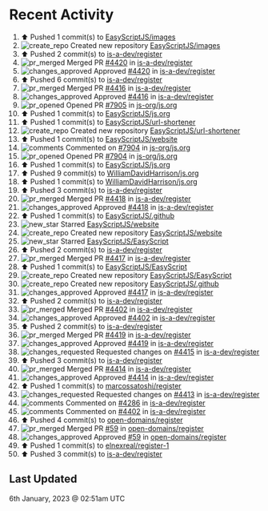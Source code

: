 # Recent Activity

<!--RECENT_ACTIVITY:start-->
1. ⬆️ Pushed 1 commit(s) to [EasyScriptJS/images](https://github.com/EasyScriptJS/images)<br>
2. ![create_repo](https://cdn.jsdelivr.net/gh/Readme-Workflows/Readme-Icons@main/icons/octicons/Repository.svg) Created new repository [EasyScriptJS/images](https://github.com/EasyScriptJS/images)<br>
3. ⬆️ Pushed 2 commit(s) to [is-a-dev/register](https://github.com/is-a-dev/register)<br>
4. ![pr_merged](https://cdn.jsdelivr.net/gh/Readme-Workflows/Readme-Icons@main/icons/octicons/PullRequestMerged.svg) Merged PR [#4420](https://github.com/is-a-dev/register/pull/4420) in [is-a-dev/register](https://github.com/is-a-dev/register)<br>
5. ![changes_approved](https://cdn.jsdelivr.net/gh/Readme-Workflows/Readme-Icons@main/icons/octicons/ApprovedChanges.svg) Approved [#4420](https://github.com/is-a-dev/register/pull/4420#pullrequestreview-1238254078) in [is-a-dev/register](https://github.com/is-a-dev/register)<br>
6. ⬆️ Pushed 6 commit(s) to [is-a-dev/register](https://github.com/is-a-dev/register)<br>
7. ![pr_merged](https://cdn.jsdelivr.net/gh/Readme-Workflows/Readme-Icons@main/icons/octicons/PullRequestMerged.svg) Merged PR [#4416](https://github.com/is-a-dev/register/pull/4416) in [is-a-dev/register](https://github.com/is-a-dev/register)<br>
8. ![changes_approved](https://cdn.jsdelivr.net/gh/Readme-Workflows/Readme-Icons@main/icons/octicons/ApprovedChanges.svg) Approved [#4416](https://github.com/is-a-dev/register/pull/4416#pullrequestreview-1238247062) in [is-a-dev/register](https://github.com/is-a-dev/register)<br>
9. ![pr_opened](https://cdn.jsdelivr.net/gh/Readme-Workflows/Readme-Icons@main/icons/octicons/PullRequestOpened.svg) Opened PR [#7905](https://github.com/js-org/js.org/pull/7905) in [js-org/js.org](https://github.com/js-org/js.org)<br>
10. ⬆️ Pushed 1 commit(s) to [EasyScriptJS/js.org](https://github.com/EasyScriptJS/js.org)<br>
11. ⬆️ Pushed 1 commit(s) to [EasyScriptJS/url-shortener](https://github.com/EasyScriptJS/url-shortener)<br>
12. ![create_repo](https://cdn.jsdelivr.net/gh/Readme-Workflows/Readme-Icons@main/icons/octicons/Repository.svg) Created new repository [EasyScriptJS/url-shortener](https://github.com/EasyScriptJS/url-shortener)<br>
13. ⬆️ Pushed 1 commit(s) to [EasyScriptJS/website](https://github.com/EasyScriptJS/website)<br>
14. ![comments](https://cdn.jsdelivr.net/gh/Readme-Workflows/Readme-Icons@main/icons/octicons/Comment.svg) Commented on [#7904](https://github.com/js-org/js.org/pull/7904#issuecomment-1373035193) in [js-org/js.org](https://github.com/js-org/js.org)<br>
15. ![pr_opened](https://cdn.jsdelivr.net/gh/Readme-Workflows/Readme-Icons@main/icons/octicons/PullRequestOpened.svg) Opened PR [#7904](https://github.com/js-org/js.org/pull/7904) in [js-org/js.org](https://github.com/js-org/js.org)<br>
16. ⬆️ Pushed 1 commit(s) to [EasyScriptJS/js.org](https://github.com/EasyScriptJS/js.org)<br>
17. ⬆️ Pushed 9 commit(s) to [WilliamDavidHarrison/js.org](https://github.com/WilliamDavidHarrison/js.org)<br>
18. ⬆️ Pushed 1 commit(s) to [WilliamDavidHarrison/js.org](https://github.com/WilliamDavidHarrison/js.org)<br>
19. ⬆️ Pushed 3 commit(s) to [is-a-dev/register](https://github.com/is-a-dev/register)<br>
20. ![pr_merged](https://cdn.jsdelivr.net/gh/Readme-Workflows/Readme-Icons@main/icons/octicons/PullRequestMerged.svg) Merged PR [#4418](https://github.com/is-a-dev/register/pull/4418) in [is-a-dev/register](https://github.com/is-a-dev/register)<br>
21. ![changes_approved](https://cdn.jsdelivr.net/gh/Readme-Workflows/Readme-Icons@main/icons/octicons/ApprovedChanges.svg) Approved [#4418](https://github.com/is-a-dev/register/pull/4418#pullrequestreview-1238234014) in [is-a-dev/register](https://github.com/is-a-dev/register)<br>
22. ⬆️ Pushed 1 commit(s) to [EasyScriptJS/.github](https://github.com/EasyScriptJS/.github)<br>
23. ![new_star](https://cdn.jsdelivr.net/gh/Readme-Workflows/Readme-Icons@main/icons/octicons/StarredRepositoryYellow.svg) Starred [EasyScriptJS/website](https://github.com/EasyScriptJS/website)<br>
24. ![create_repo](https://cdn.jsdelivr.net/gh/Readme-Workflows/Readme-Icons@main/icons/octicons/Repository.svg) Created new repository [EasyScriptJS/website](https://github.com/EasyScriptJS/website)<br>
25. ![new_star](https://cdn.jsdelivr.net/gh/Readme-Workflows/Readme-Icons@main/icons/octicons/StarredRepositoryYellow.svg) Starred [EasyScriptJS/EasyScript](https://github.com/EasyScriptJS/EasyScript)<br>
26. ⬆️ Pushed 2 commit(s) to [is-a-dev/register](https://github.com/is-a-dev/register)<br>
27. ![pr_merged](https://cdn.jsdelivr.net/gh/Readme-Workflows/Readme-Icons@main/icons/octicons/PullRequestMerged.svg) Merged PR [#4417](https://github.com/is-a-dev/register/pull/4417) in [is-a-dev/register](https://github.com/is-a-dev/register)<br>
28. ⬆️ Pushed 1 commit(s) to [EasyScriptJS/EasyScript](https://github.com/EasyScriptJS/EasyScript)<br>
29. ![create_repo](https://cdn.jsdelivr.net/gh/Readme-Workflows/Readme-Icons@main/icons/octicons/Repository.svg) Created new repository [EasyScriptJS/EasyScript](https://github.com/EasyScriptJS/EasyScript)<br>
30. ![create_repo](https://cdn.jsdelivr.net/gh/Readme-Workflows/Readme-Icons@main/icons/octicons/Repository.svg) Created new repository [EasyScriptJS/.github](https://github.com/EasyScriptJS/.github)<br>
31. ![changes_approved](https://cdn.jsdelivr.net/gh/Readme-Workflows/Readme-Icons@main/icons/octicons/ApprovedChanges.svg) Approved [#4417](https://github.com/is-a-dev/register/pull/4417#pullrequestreview-1238228721) in [is-a-dev/register](https://github.com/is-a-dev/register)<br>
32. ⬆️ Pushed 2 commit(s) to [is-a-dev/register](https://github.com/is-a-dev/register)<br>
33. ![pr_merged](https://cdn.jsdelivr.net/gh/Readme-Workflows/Readme-Icons@main/icons/octicons/PullRequestMerged.svg) Merged PR [#4402](https://github.com/is-a-dev/register/pull/4402) in [is-a-dev/register](https://github.com/is-a-dev/register)<br>
34. ![changes_approved](https://cdn.jsdelivr.net/gh/Readme-Workflows/Readme-Icons@main/icons/octicons/ApprovedChanges.svg) Approved [#4402](https://github.com/is-a-dev/register/pull/4402#pullrequestreview-1238228450) in [is-a-dev/register](https://github.com/is-a-dev/register)<br>
35. ⬆️ Pushed 2 commit(s) to [is-a-dev/register](https://github.com/is-a-dev/register)<br>
36. ![pr_merged](https://cdn.jsdelivr.net/gh/Readme-Workflows/Readme-Icons@main/icons/octicons/PullRequestMerged.svg) Merged PR [#4419](https://github.com/is-a-dev/register/pull/4419) in [is-a-dev/register](https://github.com/is-a-dev/register)<br>
37. ![changes_approved](https://cdn.jsdelivr.net/gh/Readme-Workflows/Readme-Icons@main/icons/octicons/ApprovedChanges.svg) Approved [#4419](https://github.com/is-a-dev/register/pull/4419#pullrequestreview-1238223744) in [is-a-dev/register](https://github.com/is-a-dev/register)<br>
38. ![changes_requested](https://cdn.jsdelivr.net/gh/Readme-Workflows/Readme-Icons@main/icons/octicons/RequestedChanges.svg) Requested changes on [#4415](https://github.com/is-a-dev/register/pull/4415#pullrequestreview-1238202316) in [is-a-dev/register](https://github.com/is-a-dev/register)<br>
39. ⬆️ Pushed 3 commit(s) to [is-a-dev/register](https://github.com/is-a-dev/register)<br>
40. ![pr_merged](https://cdn.jsdelivr.net/gh/Readme-Workflows/Readme-Icons@main/icons/octicons/PullRequestMerged.svg) Merged PR [#4414](https://github.com/is-a-dev/register/pull/4414) in [is-a-dev/register](https://github.com/is-a-dev/register)<br>
41. ![changes_approved](https://cdn.jsdelivr.net/gh/Readme-Workflows/Readme-Icons@main/icons/octicons/ApprovedChanges.svg) Approved [#4414](https://github.com/is-a-dev/register/pull/4414#pullrequestreview-1238200263) in [is-a-dev/register](https://github.com/is-a-dev/register)<br>
42. ⬆️ Pushed 1 commit(s) to [marcossatoshi/register](https://github.com/marcossatoshi/register)<br>
43. ![changes_requested](https://cdn.jsdelivr.net/gh/Readme-Workflows/Readme-Icons@main/icons/octicons/RequestedChanges.svg) Requested changes on [#4413](https://github.com/is-a-dev/register/pull/4413#pullrequestreview-1238199269) in [is-a-dev/register](https://github.com/is-a-dev/register)<br>
44. ![comments](https://cdn.jsdelivr.net/gh/Readme-Workflows/Readme-Icons@main/icons/octicons/Comment.svg) Commented on [#4286](https://github.com/is-a-dev/register/pull/4286#issuecomment-1372966948) in [is-a-dev/register](https://github.com/is-a-dev/register)<br>
45. ![comments](https://cdn.jsdelivr.net/gh/Readme-Workflows/Readme-Icons@main/icons/octicons/Comment.svg) Commented on [#4402](https://github.com/is-a-dev/register/pull/4402#issuecomment-1372966176) in [is-a-dev/register](https://github.com/is-a-dev/register)<br>
46. ⬆️ Pushed 4 commit(s) to [open-domains/register](https://github.com/open-domains/register)<br>
47. ![pr_merged](https://cdn.jsdelivr.net/gh/Readme-Workflows/Readme-Icons@main/icons/octicons/PullRequestMerged.svg) Merged PR [#59](https://github.com/open-domains/register/pull/59) in [open-domains/register](https://github.com/open-domains/register)<br>
48. ![changes_approved](https://cdn.jsdelivr.net/gh/Readme-Workflows/Readme-Icons@main/icons/octicons/ApprovedChanges.svg) Approved [#59](https://github.com/open-domains/register/pull/59#pullrequestreview-1238197003) in [open-domains/register](https://github.com/open-domains/register)<br>
49. ⬆️ Pushed 1 commit(s) to [elnexreal/register-1](https://github.com/elnexreal/register-1)<br>
50. ⬆️ Pushed 3 commit(s) to [is-a-dev/register](https://github.com/is-a-dev/register)<br>
<!--RECENT_ACTIVITY:end-->

## Last Updated
<!--RECENT_ACTIVITY:last_update-->
6th January, 2023 @ 02:51am UTC
<!--RECENT_ACTIVITY:last_update_end-->
